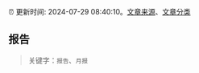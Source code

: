 :alarm_clock: 更新时间: 2024-07-29 08:40:10。[文章来源](/README.md)、[文章分类](/TAGS.md)

## 报告


> 关键字：`报告`、`月报`



